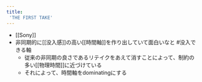 ```yaml
---
title:
 'THE FIRST TAKE'
---
```


- [[Sony]]
- 非同期的に[[没入感]]の高い[[時間軸]]を作り出していて面白いなと #没入できる軸
    - 従来の非同期の良さであるリテイクをあえて消すことによって、制約の多い[[物理時間]]に近づけている
    - それによって、時間軸をdominatingにする

